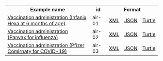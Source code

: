 <table class="list" width="100%">            
   <tr>
     <th>Example name</th>
     <th>id</th>
     <th colspan="3">Format</th>
   </tr>
   <tr>
      <td><a href="Immunization-air-01.html">Vaccination administration (Infanix Hexa at 6 months of age)</a></td>
      <td>air-01</td>
      <td><a href="Immunization-air-01.xml.html">XML</a></td>
      <td><a href="Immunization-air-01.json.html">JSON</a></td>
      <td><a href="Immunization-air-01.ttl.html">Turtle</a></td>
   </tr>
   <tr>
      <td><a href="Immunization-air-02.html">Vaccination administration (Panvax for influenza)</a></td>
      <td>air-02</td>
      <td><a href="Immunization-air-02.xml.html">XML</a></td>
      <td><a href="Immunization-air-02.json.html">JSON</a></td>
      <td><a href="Immunization-air-02.ttl.html">Turtle</a></td>
   </tr>
   <tr>
      <td><a href="Immunization-air-03.html">Vaccination administration (Pfizer Comirnaty for COVID-19)</a></td>
      <td>air-03</td>
      <td><a href="Immunization-air-03.xml.html">XML</a></td>
      <td><a href="Immunization-air-03.json.html">JSON</a></td>
      <td><a href="Immunization-air-03.ttl.html">Turtle</a></td>
   </tr>
</table>